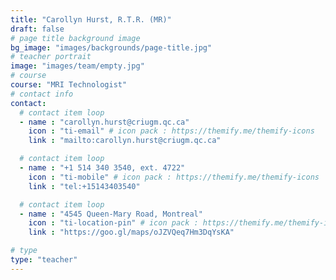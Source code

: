 ```yaml
---
title: "Carollyn Hurst, R.T.R. (MR)"
draft: false
# page title background image
bg_image: "images/backgrounds/page-title.jpg"
# teacher portrait
image: "images/team/empty.jpg"
# course
course: "MRI Technologist"
# contact info
contact:
  # contact item loop
  - name : "carollyn.hurst@criugm.qc.ca"
    icon : "ti-email" # icon pack : https://themify.me/themify-icons
    link : "mailto:carollyn.hurst@criugm.qc.ca"

  # contact item loop
  - name : "+1 514 340 3540, ext. 4722"
    icon : "ti-mobile" # icon pack : https://themify.me/themify-icons
    link : "tel:+15143403540"

  # contact item loop
  - name : "4545 Queen-Mary Road, Montreal"
    icon : "ti-location-pin" # icon pack : https://themify.me/themify-icons
    link : "https://goo.gl/maps/oJZVQeq7Hm3DqYsKA"

# type
type: "teacher"
---
```

